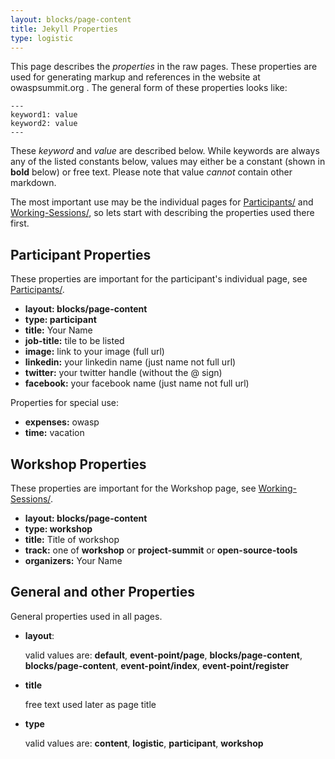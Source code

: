 ```yaml
---
layout: blocks/page-content
title: Jekyll Properties
type: logistic
---
```


This page describes the _properties_ in the raw pages. These properties are used for generating markup and references in the website at owaspsummit.org .
The general form of these properties looks like:  

    ---
    keyword1: value
    keyword2: value
    ---

These _keyword_ and _value_ are described below.
While keywords are always any of the listed constants below, values may either be a constant (shown in __bold__ below) or free text. Please note that value *cannot* contain other markdown.

The most important use may be the individual pages for [Participants/](Participants) and [Working-Sessions/](Working-Sessions), so lets start with describing the properties used there first.

## Participant Properties

These properties are important for the participant's individual page, see [Participants/](Participants).

* __layout: blocks/page-content__
* __type: participant__
* __title:__ Your Name
* __job-title:__ tile to be listed
* __image:__ link to your image (full url)
* __linkedin:__ your linkedin name (just name not full url)
* __twitter:__ your twitter handle (without the @ sign)
* __facebook:__ your facebook name (just name not full url)

Properties for special use:

* __expenses:__ owasp
* __time:__ vacation

## Workshop Properties

These properties are important for the Workshop page, see [Working-Sessions/](Working-Sessions).

* __layout: blocks/page-content__
* __type: workshop__
* __title:__ Title of workshop
* __track:__ one of __workshop__ or __project-summit__ or __open-source-tools__
* __organizers:__ Your Name


## General and other Properties

General properties used in all pages.

* __layout__:

  valid values are: __default__, __event-point/page__, __blocks/page-content__, __blocks/page-content__, __event-point/index__, __event-point/register__

* __title__

  free text used later as page title

* __type__

  valid values are: __content__, __logistic__, __participant__, __workshop__

